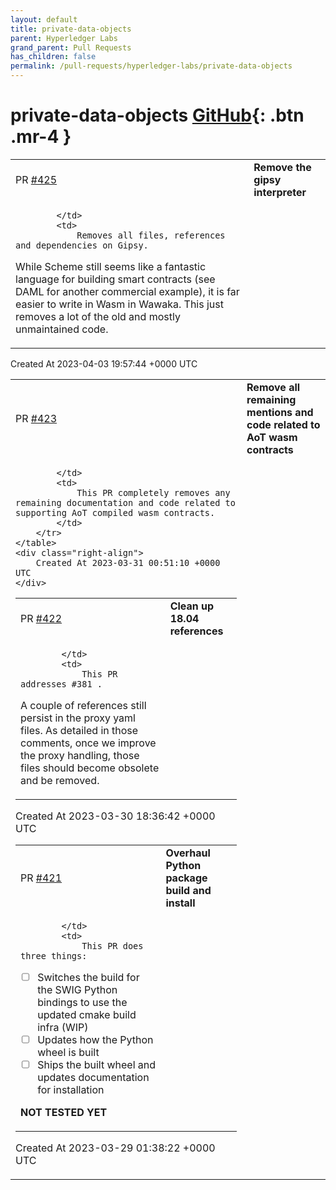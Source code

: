 ```yaml
---
layout: default
title: private-data-objects
parent: Hyperledger Labs
grand_parent: Pull Requests
has_children: false
permalink: /pull-requests/hyperledger-labs/private-data-objects
---
```


# private-data-objects <span class="fs-3 right-align">[GitHub](https://github.com/hyperledger-labs/private-data-objects){: .btn .mr-4 }</span>


<div>
    <table>
        <tr>
            <td>
                PR <a href="https://github.com/hyperledger-labs/private-data-objects/pull/425" class=".btn">#425</a>
            </td>
            <td>
                <b>
                    Remove the gipsy interpreter
                </b>
            </td>
        </tr>
        <tr>
            <td>
                
            </td>
            <td>
                Removes all files, references and dependencies on Gipsy. 

While Scheme still seems like a fantastic language for building smart contracts (see DAML for another commercial example), it is far easier to write in Wasm in Wawaka. This just removes a lot of the old and mostly unmaintained code.
            </td>
        </tr>
    </table>
    <div class="right-align">
        Created At 2023-04-03 19:57:44 +0000 UTC
    </div>
</div>

<div>
    <table>
        <tr>
            <td>
                PR <a href="https://github.com/hyperledger-labs/private-data-objects/pull/423" class=".btn">#423</a>
            </td>
            <td>
                <b>
                    Remove all remaining mentions and code related to AoT wasm contracts
                </b>
            </td>
        </tr>
        <tr>
            <td>
                
            </td>
            <td>
                This PR completely removes any remaining documentation and code related to supporting AoT compiled wasm contracts.
            </td>
        </tr>
    </table>
    <div class="right-align">
        Created At 2023-03-31 00:51:10 +0000 UTC
    </div>
</div>

<div>
    <table>
        <tr>
            <td>
                PR <a href="https://github.com/hyperledger-labs/private-data-objects/pull/422" class=".btn">#422</a>
            </td>
            <td>
                <b>
                    Clean up 18.04 references
                </b>
            </td>
        </tr>
        <tr>
            <td>
                
            </td>
            <td>
                This PR addresses #381 .

A couple of references still persist in the proxy yaml files.
As detailed in those comments, once we improve the proxy handling, those files should become obsolete and be removed.
            </td>
        </tr>
    </table>
    <div class="right-align">
        Created At 2023-03-30 18:36:42 +0000 UTC
    </div>
</div>

<div>
    <table>
        <tr>
            <td>
                PR <a href="https://github.com/hyperledger-labs/private-data-objects/pull/421" class=".btn">#421</a>
            </td>
            <td>
                <b>
                    Overhaul Python package build and install
                </b>
            </td>
        </tr>
        <tr>
            <td>
                
            </td>
            <td>
                This PR does three things:
- [ ] Switches the build for the SWIG Python bindings to use the updated cmake build infra (WIP)
- [ ] Updates how the Python wheel is built
- [ ] Ships the built wheel and updates documentation for installation

**NOT TESTED YET**
            </td>
        </tr>
    </table>
    <div class="right-align">
        Created At 2023-03-29 01:38:22 +0000 UTC
    </div>
</div>

